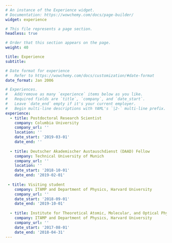 ```yaml
---
# An instance of the Experience widget.
# Documentation: https://wowchemy.com/docs/page-builder/
widget: experience

# This file represents a page section.
headless: true

# Order that this section appears on the page.
weight: 40

title: Experience
subtitle:

# Date format for experience
#   Refer to https://wowchemy.com/docs/customization/#date-format
date_format: Jan 2006

# Experiences.
#   Add/remove as many `experience` items below as you like.
#   Required fields are `title`, `company`, and `date_start`.
#   Leave `date_end` empty if it's your current employer.
#   Begin multi-line descriptions with YAML's `|2-` multi-line prefix.
experience:
  - title: Postdoctoral Research Scientist
    company: Columbia University
    company_url: ''
    location: ''
    date_start: '2019-03-01'
    date_end: ''
        
  - title: Deutscher Akademischer Austauschdienst (DAAD) Fellow
    company: Technical University of Munich
    company_url: ''
    location: ''
    date_start: '2018-10-01'
    date_end: '2019-02-01'    
    
 - title: Visiting student
    company: ITAMP and Department of Physics, Harvard University
    company_url: ''
    date_start: '2018-09-01'
    date_end: '2019-10-01'
       
  - title: Institute for Theoretical Atomic, Molecular, and Optical Physics (ITAMP) Visiting Fellow
    company: ITAMP and Department of Physics, Harvard University
    company_url: ''
    date_start: '2017-08-01'
    date_end: '2018-04-31'
---
```

